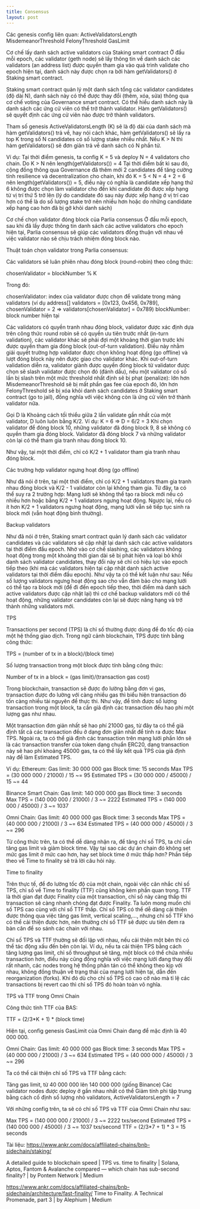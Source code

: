 ```yaml
---
title: Consensus
layout: post
---
```


Các genesis config liên quan:
ActiveValidatorsLength 
MisdemeanorThreshold
FelonyThreshold
GasLimit

Cơ chế lấy danh sách active validators của Staking smart contract
Ở đầu mỗi epoch, các validator (geth node) sẽ lấy thông tin về danh sách các validators (an address list) được quyền tham gia vào quá trình validate cho epoch hiện tại, danh sách này được chọn ra bởi hàm getValidators() ở Staking smart contract.

Staking smart contract quản lý một danh sách tổng các validator candidates (độ dài N), danh sách này có thể được thay đổi (thêm, xóa, sửa) thông qua cơ chế voting của Governance smart contract. Có thể hiểu danh sách này là danh sách các ứng cử viên có thể trở thành validator. Hàm getValidators() sẽ quyết định các ứng cử viên nào được trở thành validators.

Tham số genesis ActiveValidatorsLength (K) sẽ là độ dài của danh sách mà hàm getValidators() trả về, hay nói cách khác, hàm getValidators() sẽ lấy ra top K trong số N candidates có số lượng stake nhiều nhất. Nếu K > N thì hàm getValidators() sẽ đơn giản trả về danh sách có N phần tử.

Ví dụ:
Tại thời điểm genesis, ta config K = 5 và deploy N = 4 validators cho chain. Do K > N nên length(getValidators()) = 4
Tại thời điểm bất kì sau đó, cộng đồng thông qua Governance đã thêm mới 2 candidates để tăng cường tính resilience và decentralization cho chain, khi đó K = 5 < N = 4 + 2 = 6 nên length(getValidators()) = 5, điều này có nghĩa là candidate xếp hạng thứ 6 không được chọn làm validator cho đến khi candidate đó được xếp hạng từ vị trí thứ 5 trở lên (lý do candidate đó sau này được xếp hạng ở vị trí cao hơn có thể là do số lượng stake trở nên nhiều hơn hoặc do những candidate xếp hạng cao hơn đã bị gỡ khỏi danh sách)

Cơ chế chọn validator đóng block của Parlia consensus
Ở đầu mỗi epoch, sau khi đã lấy được thông tin danh sách các active validators cho epoch hiện tại, Parlia consensus sẽ giúp các validators đồng thuận với nhau về việc validator nào sẽ chịu trách nhiệm đóng block nào.

Thuật toán chọn validator trong Parlia consensus:

Các validators sẽ luân phiên nhau đóng block (round-robin) theo công thức:

chosenValidator = blockNumber % K

Trong đó:

chosenValidator: index của validator được chọn để validate trong mảng validators (ví dụ address[] validators = [0x123, 0x456, 0x789], chosenValidator = 2 => validators[chosenValidator]  = 0x789)
blockNumber: block number hiện tại

Các validators có quyền tranh nhau đóng block, validator được xác định dựa trên công thức round robin sẽ có quyền ưu tiên trước nhất (in-turn validation), các validator khác sẽ phải đợi một khoảng thời gian trước khi được quyền tham gia đóng block (out-of-turn validation). Điều này nhằm giải quyết trường hợp validator được chọn không hoạt động (go offline) và lượt đóng block này nên được giao cho validator khác. Khi out-of-turn validation diễn ra, validator giành được quyền đóng block từ validator được chọn sẽ slash validator được chọn đó (đánh dấu), nếu một validator có số lần bị slash trên một mức threshold nhất định sẽ bị phạt (penalize): lớn hơn MisdemeanorThreshold sẽ bị mất phần gas fee của epoch đó, lớn hơn FelonyThreshold sẽ bị xóa khỏi danh sách candidates ở Staking smart contract (go to jail), đồng nghĩa với việc không còn là ứng cử viên trở thành validator nữa.

Gọi D là Khoảng cách tối thiểu giữa 2 lần validate gần nhất của một validator, D luôn luôn bằng K/2. 
Ví dụ:
K = 6 => D = 6/2 = 3
Khi chọn validator để đóng block 10, những validator đã đóng block 9, 8 sẽ không có quyền tham gia đóng block. Validator đã đóng block 7 và những validator còn lại có thể tham gia tranh nhau đóng block 10.

Như vậy, tại một thời điểm, chỉ có K/2 + 1 validator tham gia tranh nhau đóng block.

Các trường hợp validator ngưng hoạt động (go offline)

Như đã nói ở trên, tại một thời điểm, chỉ có K/2 + 1 validators tham gia tranh nhau đóng block và K/2 - 1 validator còn lại không tham gia. Từ đây, ta có thể suy ra 2 trường hợp:
Mạng lưới sẽ không thể tạo ra block mới nếu có nhiều hơn hoặc bằng K/2 + 1 validators ngưng hoạt động.
Ngược lại, nếu có ít hơn K/2 + 1 validators ngưng hoạt động, mạng lưới vẫn sẽ tiếp tục sinh ra block mới (vẫn hoạt động bình thường).

Backup validators

Như đã nói ở trên, Staking smart contract quản lý danh sách các validator candidates và các validators sẽ cập nhật lại danh sách các active validators tại thời điểm đầu epoch. Nhờ vào cơ chế slashing, các validators không hoạt động trong một khoảng thời gian dài sẽ bị phát hiện và loại bỏ khỏi danh sách validator candidates, thay đổi này sẽ chỉ có hiệu lực vào epoch tiếp theo (khi mà các validators hiện tại cập nhật danh sách active validators tại thời điểm đầu epoch). Như vậy ta có thể kết luận như sau: Nếu số lượng validators ngưng hoạt động sao cho vẫn đảm bảo cho mạng lưới có thể tạo ra block mới (để đi đến epoch tiếp theo, thời điểm mà danh sách active validators được cập nhật lại) thì cơ chế backup validators mới có thể hoạt động, những validator candidates còn lại sẽ được nâng hạng và trở thành những validators mới.

TPS


Transactions per second (TPS) là chỉ số thường được dùng để đo tốc độ của một hệ thống giao dịch. Trong ngữ cảnh blockchain, TPS được tính bằng công thức:

TPS = (number of tx in a block)/(block time)

Số lượng transaction trong một block được tính bằng công thức:

Number of tx in a block = (gas limit)/(transaction gas cost)

Trong blockchain, transaction sẽ được đo lường bằng đơn vị gas, transaction được đo lường với càng nhiều gas thì biểu hiện transaction đó tốn càng nhiều tài nguyên để thực thi. Như vậy, để tính được số lượng transaction trong một block, ta cần giả định các transaction đều hao phí một lượng gas như nhau.

Một transaction đơn giản nhất sẽ hao phí 21000 gas, từ đây ta có thể giả định tất cả các transaction đều ở dạng đơn giản nhất để tính ra được Max TPS. Ngoài ra, ta có thể giả định các transaction trên mạng lưới phần lớn sẽ là các transaction transfer của token dạng chuẩn ERC20, dạng transaction này sẽ hao phí khoảng 45000 gas, ta có thể lấy kết quả TPS của giả định này để làm Estimated TPS.

Ví dụ:
Ethereum:
Gas limit: 30 000 000 gas
Block time: 15 seconds
Max TPS = (30 000 000 / 21000) / 15 ~= 95
Estimated TPS = (30 000 000 / 45000) / 15 ~= 44

Binance Smart Chain:
Gas limit: 140 000 000 gas
Block time: 3 seconds
Max TPS = (140 000 000 / 21000) / 3 ~= 2222
Estimated TPS = (140 000 000 / 45000) / 3 ~= 1037

Omni Chain:
Gas limit: 40 000 000 gas
Block time: 3 seconds
Max TPS = (40 000 000 / 21000) / 3 ~= 634
Estimated TPS = (40 000 000 / 45000) / 3 ~= 296 

Từ công thức trên, ta có thể dễ dàng nhận ra, để tăng chỉ số TPS, ta chỉ cần tăng gas limit và giảm block time. Vậy tại sao các dự án chain đó không set mức gas limit ở mức cao hơn, hay set block time ở mức thấp hơn? Phần tiếp theo về Time to finality sẽ trả lời câu hỏi này.

Time to finality

Trên thực tế, để đo lường tốc độ của một chain, ngoài việc cân nhắc chỉ số TPS, chỉ số về Time to finality (TTF) cũng không kém phần quan trọng. TTF là thời gian đạt được Finality của một transaction, chỉ số này càng thấp thì transaction sẽ càng nhanh chóng đạt được Finality. Ta luôn mong muốn chỉ số TPS cao cùng với chỉ số TTF thấp. Chỉ số TPS có thể dễ dàng cải thiện được thông qua việc tăng gas limit, vertical scaling,..., nhưng chỉ số TTF khó có thể cải thiện được hơn, nên thường chỉ số TTF sẽ được ưu tiên đem ra bàn cân để so sánh các chain với nhau.

Chỉ số TPS và TTF thường sẽ đối lập với nhau, nếu cải thiện một bên thì có thể tác động xấu đến bên còn lại. Ví dụ, nếu ta cải thiện TPS bằng cách tăng lượng gas limit, chỉ số throughput sẽ tăng, một block có thể chứa nhiều transaction hơn, điều này cũng đồng nghĩa với việc mạng lưới đang thay đổi rất nhanh, các nodes trong hệ thống phân tán có thể không theo kịp với nhau, không đồng thuận về trạng thái của mạng lưới hiện tại, dẫn đến reorganization (forks). Khi đó dù cho chỉ số TPS có cao cỡ nào mà tỉ lệ các transactions bị revert cao thì chỉ số TPS đó hoàn toàn vô nghĩa.


TPS và TTF trong Omni Chain

Công thức tính TTF của BAS:

TTF = (2/3*K + 1) * (block time)

Hiện tại, config genesis GasLimit của Omni Chain đang để mặc định là 40 000 000.

Omni Chain:
Gas limit: 40 000 000 gas
Block time: 3 seconds
Max TPS = (40 000 000 / 21000) / 3 ~= 634
Estimated TPS = (40 000 000 / 45000) / 3 ~= 296 

Ta có thể cải thiện chỉ số TPS và TTF bằng cách:

Tăng gas limit, từ 40 000 000 lên 140 000 000 (giống Binance)
Các validator nodes được deploy ở gần nhau nhất có thể
Giảm tính phi tập trung bằng cách cố định số lượng nhỏ validators, ActiveValidatorsLength = 7

Với những config trên, ta sẽ có chỉ số TPS và TTF của Omni Chain như sau:

Max TPS = (140 000 000 / 21000) / 3 ~= 2222 txs/second
Estimated TPS = (140 000 000 / 45000) / 3 ~= 1037 txs/second
TTF = (2/3*7 + 1) * 3 = 15 seconds













Tài liệu:
https://www.ankr.com/docs/affiliated-chains/bnb-sidechain/staking/

A detailed guide to blockchain speed | TPS vs. time to finality | Solana, Aptos, Fantom & Avalanche compared — which chain has sub-second finality? | by Pontem Network | Medium

https://www.ankr.com/docs/affiliated-chains/bnb-sidechain/architecture/fast-finality/
Time to Finality. A Technical Promenade, part 3 | by Alephium | Medium












